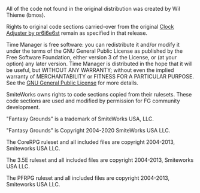 All of the code not found in the original distribution was created by Wil Thieme (bmos).

Rights to original code sections carried-over from the original [Clock Adjuster by pr6i6e6st](https://www.fantasygrounds.com/forums/showthread.php?57561-Utility-Clock-Adjuster) remain as specified in that release.

Time Manager is free software: you can redistribute it and/or modify it under the terms of the GNU General Public License as published by the Free Software Foundation, either version 3 of the License, or (at your option) any later version. Time Manager is distributed in the hope that it will be useful, but WITHOUT ANY WARRANTY; without even the implied warranty of MERCHANTABILITY or FITNESS FOR A PARTICULAR PURPOSE.  See the [GNU General Public License](https://www.gnu.org/licenses/) for more details.

SmiteWorks owns rights to code sections copied from their rulesets. These code sections are used and modified by permission for FG community development.

"Fantasy Grounds" is a trademark of SmiteWorks USA, LLC.

"Fantasy Grounds" is Copyright 2004-2020 SmiteWorks USA LLC.

The CoreRPG ruleset and all included files are copyright 2004-2013, Smiteworks USA LLC.

The 3.5E ruleset and all included files are copyright 2004-2013, Smiteworks USA LLC.

The PFRPG ruleset and all included files are copyright 2004-2013, Smiteworks USA LLC.
